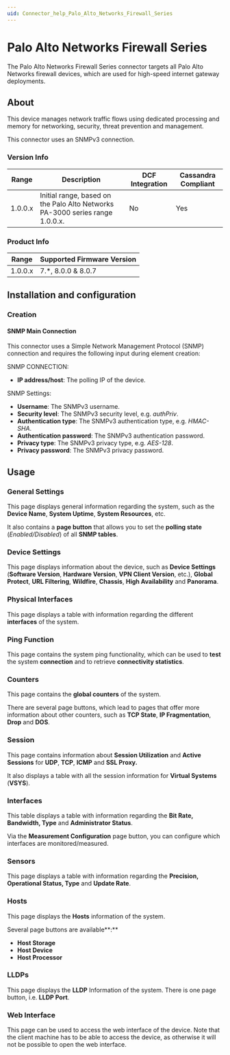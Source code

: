 ```yaml
---
uid: Connector_help_Palo_Alto_Networks_Firewall_Series
---
```


# Palo Alto Networks Firewall Series

The Palo Alto Networks Firewall Series connector targets all Palo Alto Networks firewall devices, which are used for high-speed internet gateway deployments.

## About

This device manages network traffic flows using dedicated processing and memory for networking, security, threat prevention and management.

This connector uses an SNMPv3 connection.

### Version Info

| **Range** | **Description**                                                               | **DCF Integration** | **Cassandra Compliant** |
|------------------|-------------------------------------------------------------------------------|---------------------|-------------------------|
| 1.0.0.x          | Initial range, based on the Palo Alto Networks PA-3000 series range 1.0.0.x. | No                  | Yes                     |

### Product Info

| Range | Supported Firmware Version |
|------------------|-----------------------------|
| 1.0.0.x          | 7.\*, 8.0.0 & 8.0.7         |

## Installation and configuration

### Creation

#### SNMP Main Connection

This connector uses a Simple Network Management Protocol (SNMP) connection and requires the following input during element creation:

SNMP CONNECTION:

- **IP address/host**: The polling IP of the device.

SNMP Settings:

- **Username**: The SNMPv3 username.
- **Security level**: The SNMPv3 security level, e.g. *authPriv*.
- **Authentication type**: The SNMPv3 authentication type, e.g. *HMAC-SHA*.
- **Authentication password**: The SNMPv3 authentication password.
- **Privacy type**: The SNMPv3 privacy type, e.g. *AES-128*.
- **Privacy password**: The SNMPv3 privacy password.

## Usage

### General Settings

This page displays general information regarding the system, such as the **Device Name**, **System Uptime**, **System Resources**, etc.

It also contains a **page button** that allows you to set the **polling state** (*Enabled/Disabled*) of all **SNMP tables**.

### Device Settings

This page displays information about the device, such as **Device Settings** (**Software Version**, **Hardware Version**, **VPN Client Version**, etc.), **Global Protect**, **URL Filtering**, **Wildfire**, **Chassis**, **High Availability** and **Panorama**.

### Physical Interfaces

This page displays a table with information regarding the different **interfaces** of the system.

### Ping Function

This page contains the system ping functionality, which can be used to **test** the system **connection** and to retrieve **connectivity statistics**.

### Counters

This page contains the **global counters** of the system.

There are several page buttons, which lead to pages that offer more information about other counters, such as **TCP State**, **IP Fragmentation**, **Drop** and **DOS**.

### Session

This page contains information about **Session Utilization** and **Active Sessions** for **UDP**, **TCP**, **ICMP** and **SSL Proxy.**

It also displays a table with all the session information for **Virtual Systems** (**VSYS**).

### Interfaces

This table displays a table with information regarding the **Bit Rate, Bandwidth, Type** and **Administrator Status**.

Via the **Measurement Configuration** page button, you can configure which interfaces are monitored/measured.

### Sensors

This page displays a table with information regarding the **Precision, Operational Status, Type** and **Update Rate**.

### Hosts

This page displays the **Hosts** information of the system.

Several page buttons are available**:**

- **Host Storage**
- **Host Device**
- **Host Processor**

### LLDPs

This page displays the **LLDP** Information of the system. There is one page button, i.e. **LLDP Port**.

### Web Interface

This page can be used to access the web interface of the device. Note that the client machine has to be able to access the device, as otherwise it will not be possible to open the web interface.
